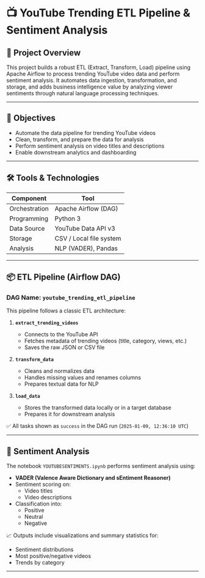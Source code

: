 # 📺 YouTube Trending ETL Pipeline & Sentiment Analysis

## 📘 Project Overview

This project builds a robust ETL (Extract, Transform, Load) pipeline using Apache Airflow to process trending YouTube video data and perform sentiment analysis. It automates data ingestion, transformation, and storage, and adds business intelligence value by analyzing viewer sentiments through natural language processing techniques.

---

## 🎯 Objectives

- Automate the data pipeline for trending YouTube videos
- Clean, transform, and prepare the data for analysis
- Perform sentiment analysis on video titles and descriptions
- Enable downstream analytics and dashboarding

---

## 🛠️ Tools & Technologies

| Component      | Tool                      |
|----------------|---------------------------|
| Orchestration  | Apache Airflow (DAG)      |
| Programming    | Python 3                  |
| Data Source    | YouTube Data API v3       |
| Storage        | CSV / Local file system   |
| Analysis       | NLP (VADER), Pandas       |

---

## 📦 ETL Pipeline (Airflow DAG)

### DAG Name: `youtube_trending_etl_pipeline`

This pipeline follows a classic ETL architecture:

1. **`extract_trending_videos`**
   - Connects to the YouTube API
   - Fetches metadata of trending videos (title, category, views, etc.)
   - Saves the raw JSON or CSV file

2. **`transform_data`**
   - Cleans and normalizes data
   - Handles missing values and renames columns
   - Prepares textual data for NLP

3. **`load_data`**
   - Stores the transformed data locally or in a target database
   - Prepares it for downstream analysis

✅ All tasks shown as `success` in the DAG run (`2025-01-09, 12:36:10 UTC`)

---

## 🧠 Sentiment Analysis

The notebook `YOUTUBESENTIMENTS.ipynb` performs sentiment analysis using:

- **VADER (Valence Aware Dictionary and sEntiment Reasoner)**
- Sentiment scoring on:
  - Video titles
  - Video descriptions
- Classification into:
  - Positive
  - Neutral
  - Negative

📈 Outputs include visualizations and summary statistics for:
- Sentiment distributions
- Most positive/negative videos
- Trends by category

---



